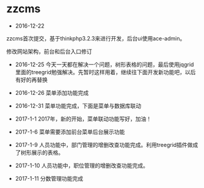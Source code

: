 # zzcms

- 2016-12-22

zzcms首次提交，基于thinkphp3.2.3来进行开发，后台ui使用ace-admin。

修改网站架构，前台和后台入口修订

- 2016-12-25
今天一天都在解决一个问题，树形表格的问题，最后使用jqgrid里面的treegrid勉强解决。先暂时这样用着，继续往下面开发新功能吧，以后有好的再替换


- 2016-12-26
菜单添加功能完成

- 2016-12-31
菜单功能完成，下面是菜单与数据库联动

- 2017-1-1
2017年，新的开始，菜单联动功能写好，加油！

- 2017-1-6
菜单需要添加前台菜单后台展示功能

- 2017-1-9
人员功能中，部门管理的增删改查功能完成。利用treegrid插件做成了树形展示的表格。

- 2017-1-10
人员功能中，职位管理的增删改查功能完成。

- 2017-1-11
分数管理功能完成